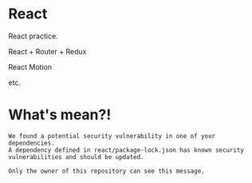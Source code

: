 # React

React practice.

React + Router + Redux

React Motion

etc.

# What's mean?!

```
We found a potential security vulnerability in one of your dependencies.
A dependency defined in react/package-lock.json has known security vulnerabilities and should be updated.

Only the owner of this repository can see this message.
```

